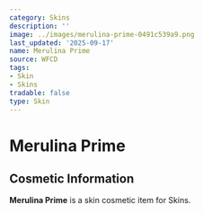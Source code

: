 ```yaml
---
category: Skins
description: ''
image: ../images/merulina-prime-0491c539a9.png
last_updated: '2025-09-17'
name: Merulina Prime
source: WFCD
tags:
- Skin
- Skins
tradable: false
type: Skin
---
```


# Merulina Prime

## Cosmetic Information

**Merulina Prime** is a skin cosmetic item for Skins.

